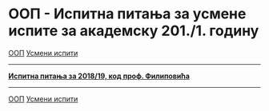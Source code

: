 # ООП - Испитна питања за усмене испите за академску 201./1. годину

[ООП](../../README.md) [Усмени испити](../README.md)

---

**[Испитна питања за 2018/19, код проф. Филиповића](ISPSITNA-PITANJA-2018-19-FILIPOVIC.md)**

---

[ООП](../../README.md) [Усмени испити](../README.md)